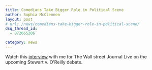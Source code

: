 ```yaml
---
title: Comedians Take Bigger Role in Political Scene
author: Sophia McClennen
layout: post
# url: /news/comedians-take-bigger-role-in-political-scene/
dsq_thread_id:
  - 872665206

category: news
---
```

Watch this [interview][1] with me for The Wall street Journal Live on the upcoming Stewart v. O’Reilly debate.

 [1]: http://live.wsj.com/#!72831C95-BEBB-400C-B8BD-5BF931ECB961